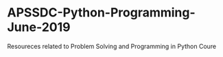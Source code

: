 # APSSDC-Python-Programming-June-2019
Resoureces related to Problem Solving and Programming in Python Coure 
